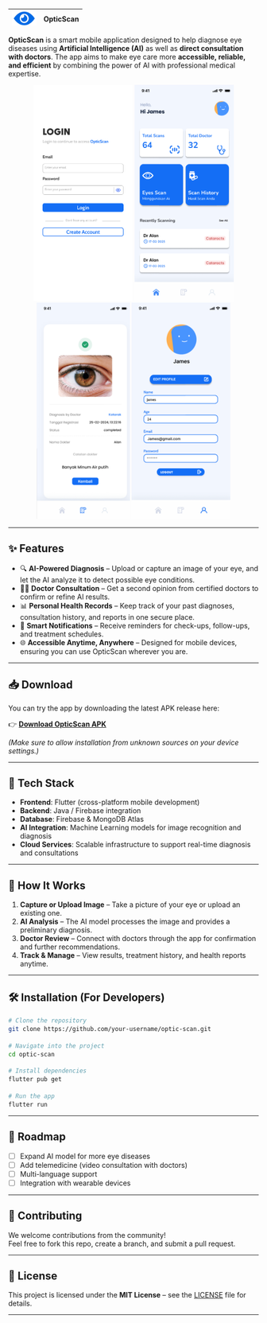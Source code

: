
| <img src="UI/visible.png" width="50"/> |  OpticScan |
|----------------------------------------|-------------|


**OpticScan** is a smart mobile application designed to help diagnose eye diseases using **Artificial Intelligence (AI)** as well as **direct consultation with doctors**. The app aims to make eye care more **accessible, reliable, and efficient** by combining the power of AI with professional medical expertise.  
<div align="center">
  <img src="UI/screen1.png" alt="Screenshot 1" width="200"/>
  <img src="UI/screen2.png" alt="Screenshot 2" width="200"/>
  <img src="UI/screen3.png" alt="Screenshot 3" width="188"/>
  <img src="UI/screen4.png" alt="Screenshot 4" width="199"/>
</div>

---

## ✨ Features  

- 🔍 **AI-Powered Diagnosis** – Upload or capture an image of your eye, and let the AI analyze it to detect possible eye conditions.  
- 👨‍⚕️ **Doctor Consultation** – Get a second opinion from certified doctors to confirm or refine AI results.  
- 📊 **Personal Health Records** – Keep track of your past diagnoses, consultation history, and reports in one secure place.  
- 🔔 **Smart Notifications** – Receive reminders for check-ups, follow-ups, and treatment schedules.  
- 🌐 **Accessible Anytime, Anywhere** – Designed for mobile devices, ensuring you can use OpticScan wherever you are.  

---

## 📥 Download  

You can try the app by downloading the latest APK release here:  

👉 [**Download OpticScan APK**](https://github.com/FaustaAkbar/OpticScan/releases/download/v1.0.0/OpticScan.apk)  

*(Make sure to allow installation from unknown sources on your device settings.)*  

---

## 🚀 Tech Stack  

- **Frontend**: Flutter (cross-platform mobile development)  
- **Backend**: Java / Firebase integration  
- **Database**: Firebase & MongoDB Atlas  
- **AI Integration**: Machine Learning models for image recognition and diagnosis  
- **Cloud Services**: Scalable infrastructure to support real-time diagnosis and consultations  

---

## 📱 How It Works  

1. **Capture or Upload Image** – Take a picture of your eye or upload an existing one.  
2. **AI Analysis** – The AI model processes the image and provides a preliminary diagnosis.  
3. **Doctor Review** – Connect with doctors through the app for confirmation and further recommendations.  
4. **Track & Manage** – View results, treatment history, and health reports anytime.  

---

## 🛠️ Installation (For Developers)  

```bash
# Clone the repository
git clone https://github.com/your-username/optic-scan.git

# Navigate into the project
cd optic-scan

# Install dependencies
flutter pub get

# Run the app
flutter run
```

---

## 📖 Roadmap  

- [ ] Expand AI model for more eye diseases  
- [ ] Add telemedicine (video consultation with doctors)  
- [ ] Multi-language support  
- [ ] Integration with wearable devices  

---

## 🤝 Contributing  

We welcome contributions from the community!  
Feel free to fork this repo, create a branch, and submit a pull request.  

---

## 📄 License  

This project is licensed under the **MIT License** – see the [LICENSE](LICENSE) file for details.  

---
